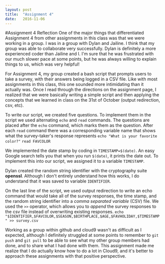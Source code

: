 ```yaml
---
layout: post
title:  "Assignment 4"
date:   2016-11-06 
---
```


#Assignment 4 Reflection
One of the major things that differentiated Assignment 4 from other assignments in this class was that we were working in a group. I was in a group with Dylan and Jailine. I think that my group was able to collaborate very successfully. Dylan is definitely a more experienced coder than Jailine and I. I'm sure that he was frustrated with our much slower pace at some points, but he was always willing to explain things to us, which was very helpful!

For Assignment 4, my group created a bash script that prompts users to take a survey, with their answers being logged in a CSV file. Like with most assignments in this class, this one sounded more intimidating than it actually was. Once I read through the directions on the assignment page, I realized that we were basically writing a simple script and then applying the concepts that we learned in class on the 31st of October (output redirection, csv, etc).

To write our script, we created five questions. To implement them in the script we used alternating `echo` and `read` commands. The questions are placed after the `echo` command, which marks them as the question. After each `read` command there was a corresponding variable name that shows what the survey-taker's response represents 
`echo "What is your favorite color?"`
`read FAVCOLOR`

We implemented the date stamp by coding in `TIMESTAMP=$(date)`. An easy Google search tells you that when you run `$(date)`, it prints the date out. To implement this into our script, we assigned it to a variable `TIMESTAMP`. 

Dylan created the random string identifier with the cryptography suite __openssl__. Although I don't entirely understand how this works, I do understand that it was saved to variable `IDENTIFIER`. 

On the last line of the script, we used output redirection to write an echo command that would take all of the survey responses, the time stamp, and the random string identifier into a _comma separated variable_ (CSV) file. We used the `>>` operator, which allows you to _append_ the survey responses to the csv file instead of overwriting existing responses.
`echo "$IDENTIFIER,$FAVCOLOR,$SEASON,$BIRTHPLACE,$AGE,$FAVHOLIDAY,$TIMESTAMP" >> survey.csv`

Working as a group within github and cloud9 wasn't as difficult as I expected, although I definitely struggled at some points to remember to `git push` and `git pull` to be able to see what my other group members had done, and to share what I had done with them. This assignment made me realize that I do actually know how to do a lot in Cloud9, and it's better to approach these assignments with that positive perspective.

